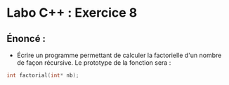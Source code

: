 # Labo C++ : Exercice 8

## Énoncé :

- Écrire un programme permettant de calculer la factorielle d'un nombre de façon récursive.
Le prototype de la fonction sera :
``` cpp
int factorial(int* nb);
```